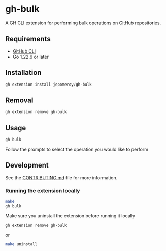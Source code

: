 # gh-bulk

A GH CLI extension for performing bulk operations on GitHub repositories.

## Requirements

- [GitHub CLI](https://cli.github.com/)
- Go 1.22.6 or later

## Installation

```sh
gh extension install jepomeroy/gh-bulk
```

## Removal

```sh
gh extension remove gh-bulk
```

## Usage

```sh
gh bulk
```

Follow the prompts to select the operation you would like to perform

## Development

See the [CONTRIBUTING.md](CONTRIBUTING.md) file for more information.

### Running the extension locally

```sh
make
gh bulk
```

Make sure you uninstall the extension before running it locally

```sh
gh extension remove gh-bulk
```

or

```sh
make uninstall
```
